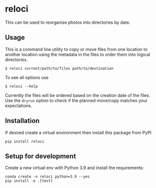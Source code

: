 # reloci

This can be used to reorganise photos into directories by date.


## Usage

This is a command line utility to copy or move files from one location
to another location using the metadata in the files to order them
into logical directories.

    $ reloci current/path/to/files path/to/destination

To see all options use

    $ reloci --help

Currently the files will be ordered based on the creation date of the
files. Use the `dryrun` option to check if the planned move/copy matches
your expectations.


## Installation

If desired create a virtual environment then install this package from PyPI

    pip install reloci


## Setup for development

Create a new virtual env with Python 3.9 and install the requirements:

    conda create -n reloci python=3.9 --yes
    pip install -e .[test]
